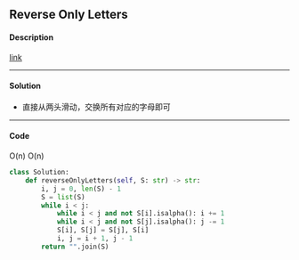 ## Reverse Only Letters

#### Description

[link](https://leetcode.com/problems/reverse-only-letters/)

---

#### Solution

- 直接从两头滑动，交换所有对应的字母即可

---

#### Code

O(n)
O(n)

```python
class Solution:
    def reverseOnlyLetters(self, S: str) -> str:
        i, j = 0, len(S) - 1
        S = list(S)
        while i < j:
            while i < j and not S[i].isalpha(): i += 1
            while i < j and not S[j].isalpha(): j -= 1
            S[i], S[j] = S[j], S[i]
            i, j = i + 1, j - 1
        return "".join(S)
```